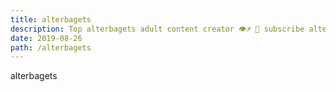 ```yaml
---
title: alterbagets
description: Top alterbagets adult content creator 👁♐️ 👑 subscribe alterbagets to my porn site below IG alterbagets
date: 2019-08-26
path: /alterbagets
---
```


alterbagets